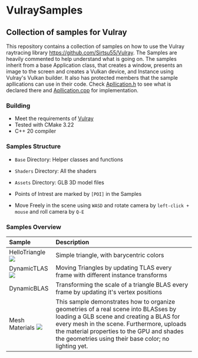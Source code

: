 # VulraySamples
## Collection of samples for Vulray

This repository contains a collection of samples on how to use the Vulray raytracing library 
https://github.com/Sirtsu55/Vulray. The Samples are heavily commented to help understand what is going on.
The samples inherit from a base Application class, that creates a window, presents an image to the screen and creates 
a Vulkan device, and Instance using Vulray's Vulkan builder. It also has protected members that 
the sample apllications can use in their code. Check [Apllication.h](https://github.com/Sirtsu55/VulraySamples/blob/master/Base/Application.h)
to see what is declared there and [Apllication.cpp](https://github.com/Sirtsu55/VulraySamples/blob/master/Base/Application.cpp) for implementation.

### Building
- Meet the requirements of [Vulray](https://github.com/Sirtsu55/Vulray)
- Tested with CMake 3.22
- C++ 20 compiler

### Samples Structure
- `Base` Directory: Helper classes and functions

- `Shaders` Directory: All the shaders 

- `Assets` Directory: GLB 3D model files

- Points of Intrest are marked by ```[POI]``` in the Samples

- Move Freely in the scene using `WASD` and rotate camera by `left-click + mouse` and roll camera by `Q-E`
### Samples Overview
| Sample		|  Description  |
|:----------	|:------------- |
| HelloTriangle <img src=https://user-images.githubusercontent.com/65868911/233778107-bcb63256-bec0-4502-895e-b8c23f61846d.png>| Simple triangle, with barycentric colors |
| DynamicTLAS  <img src=https://user-images.githubusercontent.com/65868911/233778012-5fe85298-39ac-4e98-95b8-7489657e76a2.png>| Moving Triangles by updating TLAS every frame with different instance transforms |
| DynamicBLAS | Transforming the scale of a triangle BLAS every frame by updating it's vertex positions |
| Mesh Materials <img src=https://user-images.githubusercontent.com/65868911/233778450-970dc17d-fa0e-42cc-8e20-f50312fdeb9d.png>| This sample demonstrates how to organize geometries of a real scene into BLASses by loading a GLB scene and creating a BLAS for every mesh in the scene. Furthermore, uploads the material properties to the GPU and shades the geometries using their base color; no lighting yet.|
